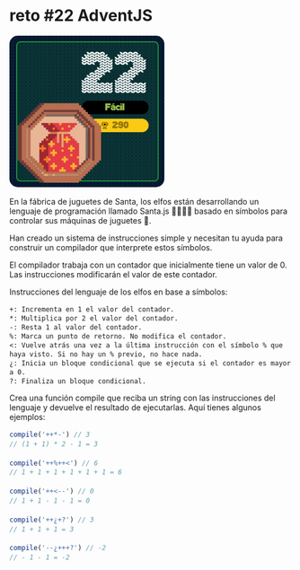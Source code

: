 # reto #22 AdventJS

<img src="./reto22.png" style="border-radius: 15px">

En la fábrica de juguetes de Santa, los elfos están desarrollando un lenguaje de programación llamado Santa.js 👨‍💻👩‍💻 basado en símbolos para controlar sus máquinas de juguetes 🚂.

Han creado un sistema de instrucciones simple y necesitan tu ayuda para construir un compilador que interprete estos símbolos.

El compilador trabaja con un contador que inicialmente tiene un valor de 0. Las instrucciones modificarán el valor de este contador.

Instrucciones del lenguaje de los elfos en base a símbolos:

```
+: Incrementa en 1 el valor del contador.
*: Multiplica por 2 el valor del contador.
-: Resta 1 al valor del contador.
%: Marca un punto de retorno. No modifica el contador.
<: Vuelve atrás una vez a la última instrucción con el símbolo % que haya visto. Si no hay un % previo, no hace nada.
¿: Inicia un bloque condicional que se ejecuta si el contador es mayor a 0.
?: Finaliza un bloque condicional.
```

Crea una función compile que reciba un string con las instrucciones del lenguaje y devuelve el resultado de ejecutarlas. Aquí tienes algunos ejemplos:

```javascript
compile('++*-') // 3
// (1 + 1) * 2 - 1 = 3

compile('++%++<') // 6
// 1 + 1 + 1 + 1 + 1 + 1 = 6

compile('++<--') // 0
// 1 + 1 - 1 - 1 = 0

compile('++¿+?') // 3
// 1 + 1 + 1 = 3

compile('--¿+++?') // -2
// - 1 - 1 = -2
```